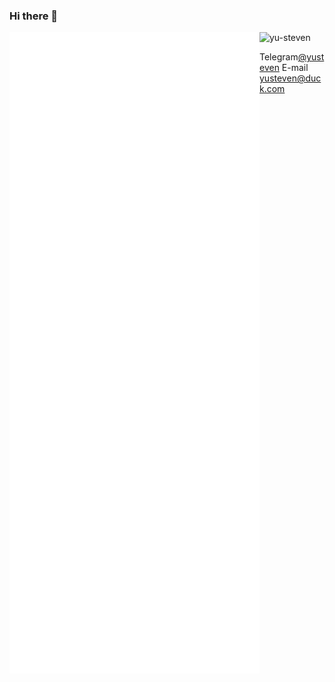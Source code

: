 ### Hi there 👋

<!--
**git-yusteven/git-yusteven** is a ✨ _special_ ✨ repository because its `README.md` (this file) appears on your GitHub profile.

Here are some ideas to get you started:

- 🔭 I’m currently working on ...
- 🌱 I’m currently learning ...
- 👯 I’m looking to collaborate on ...
- 🤔 I’m looking for help with ...
- 💬 Ask me about ...
- 📫 How to reach me: ...
- 😄 Pronouns: ...
- ⚡ Fun fact: ...
-->

<img alt="🦑" align="left" width="400px" src="https://github.com/yu-steven/yu-steven/blob/main/metrics.svg">

<img alt="🦑" align="left" width="400px" src="https://github.com/yu-steven/yu-steven/blob/main/metrics.additional.svg">


![yu-steven](https://count.getloli.com/get/@git-yusteven?theme=asoul)

Telegram[@yusteven](https://t.me/yusteven)
E-mail yusteven@duck.com

